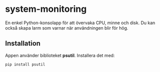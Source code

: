 # system-monitoring


En enkel Python-konsolapp för att övervaka CPU, minne och disk. Du kan också skapa larm som varnar när användningen blir för hög.

## Installation

Appen använder biblioteket **psutil**. Installera det med:

```bash
pip install psutil
